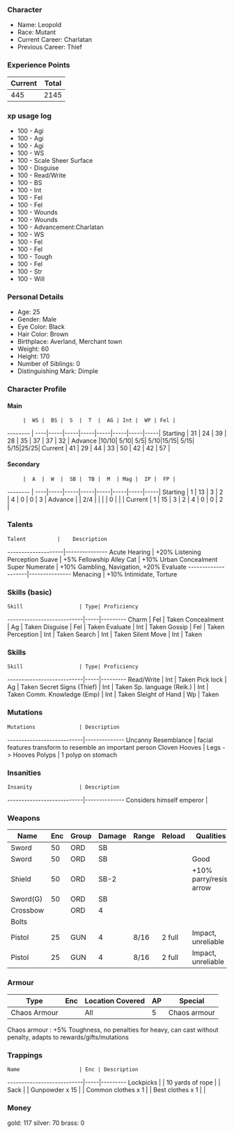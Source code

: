 ### Character
- Name: Leopold
- Race: Mutant
- Current Career: Charlatan
- Previous Career: Thief

### Experience Points
Current | Total
--------|------
  445   | 2145

### xp usage log
- 100 - Agi
- 100 - Agi
- 100 - Agi
- 100 - WS
- 100 - Scale Sheer Surface
- 100 - Disguise
- 100 - Read/Write
- 100 - BS
- 100 - Int
- 100 - Fel
- 100 - Fel
- 100 - Wounds
- 100 - Wounds
- 100 - Advancement:Charlatan
- 100 - WS
- 100 - Fel
- 100 - Fel
- 100 - Tough
- 100 - Fel
- 100 - Str
- 100 - Will


### Personal Details
- Age: 25
- Gender: Male
- Eye Color: Black
- Hair Color: Brown
- Birthplace: Averland, Merchant town
- Weight: 60
- Height: 170
- Number of Siblings: 0
- Distinguishing Mark: Dimple

### Character Profile

#### Main
         |  WS |  BS |  S  |  T  |  AG | Int |  WP | Fel |
-------- | ----|-----|-----|-----|-----|-----|-----|-----|
Starting |  31 |  24 |  39 |  28 |  35 |  37 |  37 |  32 |
Advance  |10/10| 5/10|  5/5| 5/10|15/15| 5/15| 5/15|25/25|
Current  |  41 |  29 |  44 |  33 |  50 |  42 |  42 |  57 |

#### Secondary
         |  A  |  W  |  SB |  TB |  M  | Mag |  IP |  FP |
-------- | ----|-----|-----|-----|-----|-----|-----|-----|
Starting |  1  |  13 |  3  |  2  |  4  |  0  |  0  |  3  |
Advance  |     | 2/4 |     |     |     |  0  |     |     |
Current  |  1  |  15 |  3  |  2  |  4  |  0  |  0  |  2  |

### Talents
    Talent          |    Description
--------------------|---------------
Acute Hearing       | +20% Listening Perception
Suave               | +5% Fellowship
Alley Cat           | +10% Urban Concealment
Super Numerate      | +10% Gambling, Navigation, +20% Evaluate
--------------------|---------------
Menacing            | +10% Intimidate, Torture


### Skills (basic)
    Skill                  | Type| Proficiency
---------------------------|-----|---------
Charm                      | Fel | Taken
Concealment                | Ag  | Taken
Disguise                   | Fel | Taken
Evaluate                   | Int | Taken
Gossip                     | Fel | Taken
Perception                 | Int | Taken
Search                     | Int | Taken
Silent Move                | Int | Taken


### Skills
    Skill                  | Type| Proficiency
---------------------------|-----|---------
Read/Write                 | Int | Taken
Pick lock                  | Ag  | Taken
Secret Signs (Thief)       | Int | Taken
Sp. language (Reik.)       | Int | Taken
Comm. Knowledge (Emp)      | Int | Taken
Sleight of Hand            | Wp  | Taken


### Mutations
    Mutations              | Description
---------------------------|--------------
Uncanny Resemblance        | facial features transform to resemble an important person
Cloven Hooves              | Legs -> Hooves
Polyps                     | 1 polyp on stomach


### Insanities
    Insanity               | Description
---------------------------|--------------
Considers himself emperor  |


### Weapons
   Name  | Enc | Group | Damage | Range | Reload | Qualities
-------- |-----|-------|--------|-------|--------|----------
Sword    |  50 |  ORD  |   SB   |       |        |
Sword    |  50 |  ORD  |   SB   |       |        |  Good
Shield   |  50 |  ORD  | SB-2   |       |        |  +10% parry/resist arrow
Sword(G) |  50 |  ORD  |   SB   |       |        |
Crossbow |     |  ORD  |    4   |       |        |
Bolts    |     |       |        |       |        |
Pistol   |  25 |  GUN  |    4   | 8/16  | 2 full | Impact, unreliable
Pistol   |  25 |  GUN  |    4   | 8/16  | 2 full | Impact, unreliable


### Armour
   Type                 | Enc | Location Covered | AP | Special
------------------------|-----|------------------|----|----------------
Chaos Armour            |     |        All       |  5 | Chaos armour

Chaos armour : +5% Toughness, no penalties for heavy, can cast without penalty, adapts to rewards/gifts/mutations


### Trappings
    Name                   | Enc | Description
---------------------------|-----|---------
Lockpicks                  |     |
10 yards of rope           |     |
Sack                       |     |
Gunpowder x 15             |     |
Common clothes x 1         |     |
Best clothes x 1           |     |


### Money
gold: 117
silver: 70
brass: 0
